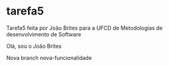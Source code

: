 # tarefa5
Tarefa5 feita por João Brites para a UFCD de Metodologias de desenvolvimento de Software


Olá, sou o João Brites

Nova branch nova-funcionalidade
